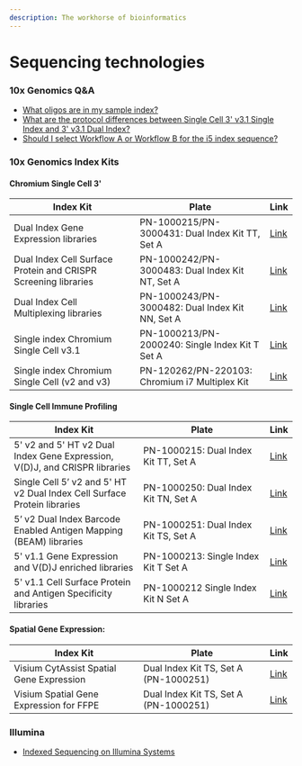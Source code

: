 ```yaml
---
description: The workhorse of bioinformatics
---
```


# Sequencing technologies

### 10x Genomics Q\&A

* [What oligos are in my sample index?](https://kb.10xgenomics.com/hc/en-us/articles/218168503-What-oligos-are-in-my-sample-index-)
* [What are the protocol differences between Single Cell 3' v3.1 Single Index and 3' v3.1 Dual Index?](https://kb.10xgenomics.com/hc/en-us/articles/360050891852-What-are-the-protocol-differences-between-Single-Cell-3-v3-1-Single-Index-and-3-v3-1-Dual-Index-)
* [Should I select Workflow A or Workflow B for the i5 index sequence?](https://kb.10xgenomics.com/hc/en-us/articles/360056364852)

### 10x Genomics Index Kits

#### Chromium Single Cell 3'

<table><thead><tr><th width="293">Index Kit</th><th width="291.3333333333333">Plate</th><th>Link</th></tr></thead><tbody><tr><td>Dual Index Gene Expression libraries</td><td>PN-1000215/PN-3000431: Dual Index Kit TT, Set A</td><td><a href="https://www.10xgenomics.com/support/single-cell-gene-expression/documentation/steps/sequencing/sample-index-sets-for-single-cell-3">Link</a></td></tr><tr><td>Dual Index Cell Surface Protein and CRISPR Screening libraries</td><td>PN-1000242/PN-3000483: Dual Index Kit NT, Set A</td><td><a href="https://www.10xgenomics.com/support/single-cell-gene-expression/documentation/steps/sequencing/sample-index-sets-for-single-cell-3">Link</a></td></tr><tr><td>Dual Index Cell Multiplexing libraries</td><td>PN-1000243/PN-3000482: Dual Index Kit NN, Set A</td><td><a href="https://www.10xgenomics.com/support/single-cell-gene-expression/documentation/steps/sequencing/sample-index-sets-for-single-cell-3">Link</a></td></tr><tr><td>Single index Chromium Single Cell v3.1</td><td>PN-1000213/PN-2000240: Single Index Kit T Set A</td><td><a href="https://www.10xgenomics.com/support/single-cell-gene-expression/documentation/steps/sequencing/sample-index-sets-for-single-cell-3">Link</a></td></tr><tr><td>Single index Chromium Single Cell (v2 and v3)</td><td>PN-120262/PN-220103: Chromium i7 Multiplex Kit</td><td><a href="https://www.10xgenomics.com/support/single-cell-gene-expression/documentation/steps/sequencing/sample-index-sets-for-single-cell-3">Link</a></td></tr></tbody></table>

#### Single Cell Immune Profiling

<table><thead><tr><th width="293">Index Kit</th><th width="291.3333333333333">Plate</th><th>Link</th></tr></thead><tbody><tr><td>5' v2 and 5' HT v2 Dual Index Gene Expression, V(D)J, and CRISPR libraries</td><td>PN-1000215: Dual Index Kit TT, Set A</td><td><a href="https://www.10xgenomics.com/support/single-cell-immune-profiling/documentation/steps/sequencing/sample-index-sets-for-single-cell-immune-profiling">Link</a></td></tr><tr><td>Single Cell 5’ v2 and 5' HT v2 Dual Index Cell Surface Protein libraries</td><td>PN-1000250: Dual Index Kit TN, Set A</td><td><a href="https://www.10xgenomics.com/support/single-cell-immune-profiling/documentation/steps/sequencing/sample-index-sets-for-single-cell-immune-profiling">Link</a></td></tr><tr><td>5’ v2 Dual Index Barcode Enabled Antigen Mapping (BEAM) libraries</td><td>PN-1000251: Dual Index Kit TS, Set A</td><td><a href="https://www.10xgenomics.com/support/single-cell-immune-profiling/documentation/steps/sequencing/sample-index-sets-for-single-cell-immune-profiling">Link</a></td></tr><tr><td>5' v1.1 Gene Expression and V(D)J enriched libraries</td><td>PN-1000213: Single Index Kit T Set A</td><td><a href="https://www.10xgenomics.com/support/single-cell-immune-profiling/documentation/steps/sequencing/sample-index-sets-for-single-cell-immune-profiling">Link</a></td></tr><tr><td>5' v1.1 Cell Surface Protein and Antigen Specificity libraries</td><td>PN-1000212 Single Index Kit N Set A</td><td><a href="https://www.10xgenomics.com/support/single-cell-immune-profiling/documentation/steps/sequencing/sample-index-sets-for-single-cell-immune-profiling">Link</a></td></tr></tbody></table>

#### Spatial Gene Expression:

<table><thead><tr><th width="294.3333333333333">Index Kit</th><th width="289">Plate</th><th>Link</th></tr></thead><tbody><tr><td>Visium CytAssist Spatial Gene Expression</td><td>Dual Index Kit TS, Set A (PN-1000251)</td><td><a href="https://www.10xgenomics.com/support/spatial-gene-expression-ffpe/documentation/workflows/cytassist-ffpe/steps/sequencing/sample-index-sets-for-visium-cyt-assist-spatial-gene-expression-for-ffpe">Link</a></td></tr><tr><td>Visium Spatial Gene Expression for FFPE</td><td>Dual Index Kit TS, Set A (PN-1000251)</td><td><a href="https://www.10xgenomics.com/support/spatial-gene-expression-ffpe/documentation/workflows/cytassist-ffpe/steps/sequencing/sample-index-sets-for-visium-cyt-assist-spatial-gene-expression-for-ffpe">Link</a></td></tr></tbody></table>

### Illumina

* [Indexed Sequencing on Illumina Systems](https://support-docs.illumina.com/SHARE/IndexedSeq/Content/SHARE/IndexedSequencing/IndexedSeqIntro.htm)

